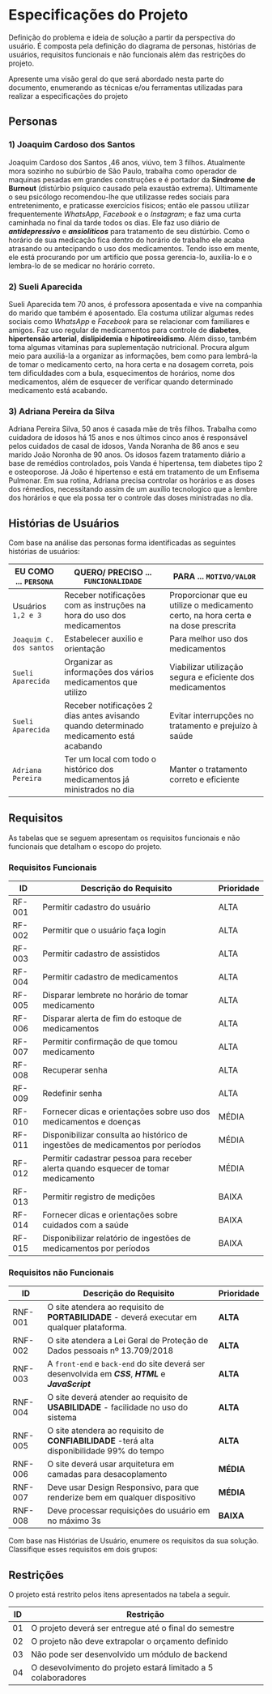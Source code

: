 # Especificações do Projeto

Definição do problema e ideia de solução a partir da perspectiva do usuário. É composta pela definição do  diagrama de personas, histórias de usuários, requisitos funcionais e não funcionais além das restrições do projeto.

Apresente uma visão geral do que será abordado nesta parte do documento, enumerando as técnicas e/ou ferramentas utilizadas para realizar a especificações do projeto

## Personas

### 1) Joaquim Cardoso dos Santos  

Joaquim Cardoso dos Santos ,46 anos, viúvo, tem 3 filhos. Atualmente mora sozinho no subúrbio de São Paulo, trabalha como operador de maquinas pesadas em grandes construções e é portador da **Síndrome de Burnout** (distúrbio psíquico causado pela exaustão extrema). Ultimamente o seu psicólogo recomendou-lhe que utilizasse redes sociais para entretenimento, e praticasse exercícios físicos; então ele passou utilizar frequentemente _WhatsApp_, _Facebook_ e o _Instagram_; e faz uma curta caminhada no final da tarde todos os dias. Ele faz uso diário de ***antidepressivo*** e ***ansiolíticos*** para tratamento de seu distúrbio. Como o horário de sua medicação fica dentro do horário de trabalho ele acaba atrasando ou antecipando o uso dos medicamentos. Tendo isso em mente, ele está procurando por um artifício que possa gerencia-lo, auxilia-lo e o lembra-lo de se medicar no horário correto. 

### 2) Sueli Aparecida 

Sueli Aparecida tem 70 anos, é professora aposentada e vive na companhia do marido que também é aposentado. Ela costuma utilizar algumas redes sociais como _WhatsApp_ e _Facebook_ para se relacionar com familiares e amigos. Faz uso regular de medicamentos para controle de **diabetes**, **hipertensão arterial**, **dislipidemia** e **hipotireoidismo**. Além disso, também toma algumas vitaminas para suplementação nutricional. Procura algum meio para auxiliá-la a organizar as informações, bem como para lembrá-la de tomar o medicamento certo, na hora certa e na dosagem correta, pois tem dificuldades com a bula, esquecimentos de horários, nome dos medicamentos, além de esquecer de verificar quando determinado medicamento está acabando.

### 3) Adriana Pereira da Silva 

Adriana Pereira Silva, 50 anos é casada mãe de três filhos. Trabalha como cuidadora de idosos há 15 anos e nos últimos cinco anos é responsável pelos cuidados de casal de idosos, Vanda Noranha de 86 anos e seu marido João Noronha de 90 anos. Os idosos fazem tratamento diário a base de remédios controlados, pois Vanda é hipertensa, tem diabetes tipo 2 e osteoporose. Já João é hipertenso e está em tratamento de um Enfisema Pulmonar. 
Em sua rotina, Adriana precisa controlar os horários e as doses dos rémedios, necessitando assim de um auxílio tecnologico que a lembre dos horários e que ela possa ter o controle das doses ministradas no dia. 

## Histórias de Usuários

Com base na análise das personas forma identificadas as seguintes histórias de usuários:

|EU COMO ...  `PERSONA`| QUERO/ PRECISO ... `FUNCIONALIDADE`| PARA ... `MOTIVO/VALOR`| 
|-----------------|-------------------------------------------------------------|----------------------------------------------------------|
|Usuários `1,2 e 3` | Receber notificações com as instruções na hora do uso dos medicamentos| Proporcionar que eu utilize o medicamento certo, na hora certa e na dose prescrita| 
|`Joaquim C. dos santos` | Estabelecer auxilio e orientação| Para melhor uso dos medicamentos| 
|`Sueli Aparecida`| Organizar as informações dos vários medicamentos que utilizo| Viabilizar utilização segura e eficiente dos medicamentos| 
|`Sueli Aparecida` | Receber notificações 2 dias antes avisando quando determinado medicamento está acabando| Evitar interrupções no tratamento e prejuízo à saúde| 
|`Adriana Pereira` | Ter um local com todo o histórico dos medicamentos já ministrados no dia| Manter o tratamento correto e eficiente| 
## Requisitos

As tabelas que se seguem apresentam os requisitos funcionais e não funcionais que detalham o escopo do projeto.

### Requisitos Funcionais

|ID    | Descrição do Requisito  | Prioridade |
|------|-----------------------------------------|----|
|RF-001| Permitir cadastro do usuário | ALTA |
|RF-002| Permitir que o usuário faça login | ALTA |
|RF-003| Permitir cadastro de assistidos | ALTA |
|RF-004| Permitir cadastro de medicamentos | ALTA |
|RF-005| Disparar lembrete no horário de tomar medicamento | ALTA |
|RF-006| Disparar alerta de fim do estoque de medicamentos | ALTA |
|RF-007| Permitir confirmação de que tomou medicamento | ALTA |
|RF-008| Recuperar senha | ALTA |
|RF-009| Redefinir senha | ALTA |
|RF-010| Fornecer dicas e orientações sobre uso dos medicamentos e doenças | MÉDIA |
|RF-011| Disponibilizar consulta ao histórico de ingestões de medicamentos por períodos | MÉDIA |
|RF-012| Permitir cadastrar pessoa para receber alerta quando esquecer de tomar medicamento | MÉDIA |
|RF-013| Permitir registro de medições | BAIXA |
|RF-014| Fornecer dicas e orientações sobre cuidados com a saúde | BAIXA |
|RF-015| Disponibilizar relatório de ingestões de medicamentos por períodos | BAIXA |



### Requisitos não Funcionais

|ID     | Descrição do Requisito  |Prioridade |
|-------|-------------------------|----|
|RNF-001|O site atendera ao requisito de **PORTABILIDADE** - deverá executar em qualquer plataforma. |**ALTA**| 
|RNF-002|O site atendera a Lei Geral de Proteção de Dados pessoais nº 13.709/2018|**ALTA**| 
|RNF-003|A `front-end` e `back-end` do site deverá ser desenvolvida em ***CSS***, ***HTML*** e ***JavaScript***|**ALTA**| 
|RNF-004|O site deverá atender ao requisito de **USABILIDADE** - facilidade no uso do sistema|**ALTA**| 
|RNF-005|O site atendera ao requisito de **CONFIABILIDADE** -terá alta disponibilidade 99% do tempo|**ALTA**| 
|RNF-006|O site deverá usar arquitetura em camadas para desacoplamento|**MÉDIA**| 
|RNF-007|Deve usar Design Responsivo, para que renderize bem em qualquer dispositivo|**MÉDIA**| 
|RNF-008| Deve processar requisições do usuário em no máximo 3s|**BAIXA**| 

Com base nas Histórias de Usuário, enumere os requisitos da sua solução. Classifique esses requisitos em dois grupos:

## Restrições

O projeto está restrito pelos itens apresentados na tabela a seguir.

|ID| Restrição                                             |
|--|-------------------------------------------------------|
|01| O projeto deverá ser entregue até o final do semestre |
|02| O projeto não deve extrapolar o orçamento definido    |
|03| Não pode ser desenvolvido um módulo de backend        |
|04| O desevolvimento do projeto estará limitado a 5 colaboradores |


